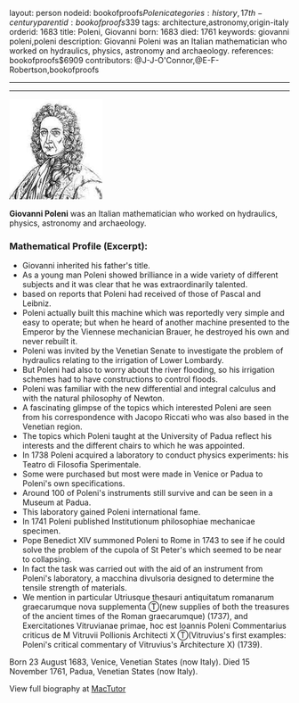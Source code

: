 layout: person
nodeid: bookofproofs$Poleni
categories: history,17th-century
parentid: bookofproofs$339
tags: architecture,astronomy,origin-italy
orderid: 1683
title: Poleni, Giovanni
born: 1683
died: 1761
keywords: giovanni poleni,poleni
description: Giovanni Poleni was an Italian mathematician who worked on hydraulics, physics, astronomy and archaeology.
references: bookofproofs$6909
contributors: @J-J-O'Connor,@E-F-Robertson,bookofproofs

---



---

![Poleni.jpg](https://github.com/bookofproofs/bookofproofs.github.io/blob/main/_sources/_assets/images/portraits/Poleni.jpg?raw=true)

**Giovanni Poleni** was an Italian mathematician who worked on hydraulics, physics, astronomy and archaeology.

### Mathematical Profile (Excerpt):
* Giovanni inherited his father's title.
* As a young man Poleni showed brilliance in a wide variety of different subjects and it was clear that he was extraordinarily talented.
* based on reports that Poleni had received of those of Pascal and Leibniz.
* Poleni actually built this machine which was reportedly very simple and easy to operate; but when he heard of another machine presented to the Emperor by the Viennese mechanician Brauer, he destroyed his own and never rebuilt it.
* Poleni was invited by the Venetian Senate to investigate the problem of hydraulics relating to the irrigation of Lower Lombardy.
* But Poleni had also to worry about the river flooding, so his irrigation schemes had to have constructions to control floods.
* Poleni was familiar with the new differential and integral calculus and with the natural philosophy of Newton.
* A fascinating glimpse of the topics which interested Poleni are seen from his correspondence with Jacopo Riccati who was also based in the Venetian region.
* The topics which Poleni taught at the University of Padua reflect his interests and the different chairs to which he was appointed.
* In 1738 Poleni acquired a laboratory to conduct physics experiments: his Teatro di Filosofia Sperimentale.
* Some were purchased but most were made in Venice or Padua to Poleni's own specifications.
* Around 100 of Poleni's instruments still survive and can be seen in a Museum at Padua.
* This laboratory gained Poleni international fame.
* In 1741 Poleni published Institutionum philosophiae mechanicae specimen.
* Pope Benedict XIV summoned Poleni to Rome in 1743 to see if he could solve the problem of the cupola of St Peter's which seemed to be near to collapsing.
* In fact the task was carried out with the aid of an instrument from Poleni's laboratory, a macchina divulsoria designed to determine the tensile strength of materials.
* We mention in particular Utriusque thesauri antiquitatum romanarum graecarumque nova supplementa Ⓣ(new supplies of both the treasures of the ancient times of the Roman graecarumque) (1737), and Exercitationes Vitruvianae primae, hoc est Ioannis Poleni Commentarius criticus de M Vitruvii Pollionis Architecti X Ⓣ(Vitruvius's first examples: Poleni's critical commentary of Vitruvius's Architecture  X) (1739).

Born 23 August 1683, Venice, Venetian States (now Italy). Died 15 November 1761, Padua, Venetian States (now Italy).

View full biography at [MacTutor](https://mathshistory.st-andrews.ac.uk/Biographies/Poleni/)
